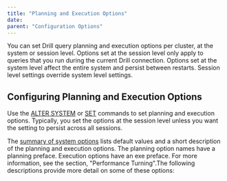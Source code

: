 ```yaml
---
title: "Planning and Execution Options"
date:  
parent: "Configuration Options"
---
```

You can set Drill query planning and execution options per cluster, at the
system or session level. Options set at the session level only apply to
queries that you run during the current Drill connection. Options set at the
system level affect the entire system and persist between restarts. Session
level settings override system level settings.

## Configuring Planning and Execution Options

Use the [ALTER SYSTEM]({{site.baseurl}}/docs/alter-system/) or [SET]({{site.baseurl}}/docs/set/) commands to set planning and execution options. Typically,
you set the options at the session level unless you want the setting to
persist across all sessions.

The [summary of system options]({{site.baseurl}}/docs/configuration-options-introduction) lists default values and a short description of the planning and execution options. The planning option names have a planning preface. Execution options have an exe preface. For more information, see the section, "Performance Turning".The following descriptions provide more detail on some of these options:
